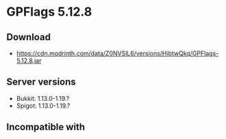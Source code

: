 # GPFlags 5.12.8

## Download
- https://cdn.modrinth.com/data/Z0NVSlL6/versions/HibtwQkq/GPFlags-5.12.8.jar

## Server versions
- Bukkit: 1.13.0-1.19.?
- Spigot: 1.13.0-1.19.?

## Incompatible with